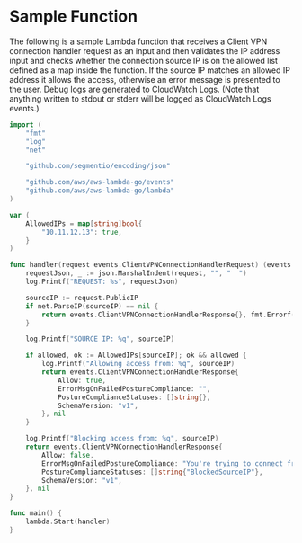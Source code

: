 # Sample Function

The following is a sample Lambda function that receives a Client VPN connection handler request as an input and then validates the IP address input and checks whether the connection source IP is on the allowed list defined as a map inside the function. If the source IP matches an allowed IP address it allows the access, otherwise an error message is presented to the user. Debug logs are generated to CloudWatch Logs. (Note that anything written to stdout or stderr will be logged as CloudWatch Logs events.)

```go
import (
	"fmt"
	"log"
	"net"

	"github.com/segmentio/encoding/json"

	"github.com/aws/aws-lambda-go/events"
	"github.com/aws/aws-lambda-go/lambda"
)

var (
	AllowedIPs = map[string]bool{
		"10.11.12.13": true,
	}
)

func handler(request events.ClientVPNConnectionHandlerRequest) (events.ClientVPNConnectionHandlerResponse, error) {
	requestJson, _ := json.MarshalIndent(request, "", "  ")
	log.Printf("REQUEST: %s", requestJson)

	sourceIP := request.PublicIP
	if net.ParseIP(sourceIP) == nil {
		return events.ClientVPNConnectionHandlerResponse{}, fmt.Errorf("Invalid parameter PublicIP passed in request: %q", sourceIP)
	}

	log.Printf("SOURCE IP: %q", sourceIP)

	if allowed, ok := AllowedIPs[sourceIP]; ok && allowed {
		log.Printf("Allowing access from: %q", sourceIP)
		return events.ClientVPNConnectionHandlerResponse{
			Allow: true,
			ErrorMsgOnFailedPostureCompliance: "",
			PostureComplianceStatuses: []string{},
			SchemaVersion: "v1",
		}, nil
	}

	log.Printf("Blocking access from: %q", sourceIP)
	return events.ClientVPNConnectionHandlerResponse{
		Allow: false,
		ErrorMsgOnFailedPostureCompliance: "You're trying to connect from an IP address that is not allowed.",
		PostureComplianceStatuses: []string{"BlockedSourceIP"},
		SchemaVersion: "v1",
	}, nil
}

func main() {
	lambda.Start(handler)
}
```

